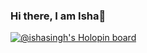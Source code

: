 ### Hi there, I am Isha👋

[![@ishasingh's Holopin board](https://holopin.me/ishasingh)](https://holopin.io/@ishasingh)
<!--
**IshaSinghgit/IshaSinghgit** is a ✨ _special_ ✨ repository because its `README.md` (this file) appears on your GitHub profile.

Here are some ideas to get you started:

- 🔭 I’m currently working on ...
- 🌱 I’m currently learning ...
- 👯 I’m looking to collaborate on ...
- 🤔 I’m looking for help with ...
- 💬 Ask me about ...
- 📫 How to reach me: ...
- 😄 Pronouns: ...
- ⚡ Fun fact: ...
-->
